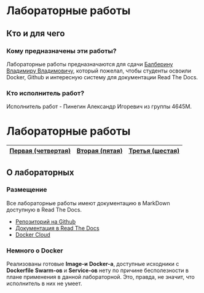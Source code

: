 # Лабораторные работы

## Кто и для чего

### Кому предназначены эти работы?

Лабораторные работы предназначаются для сдачи [Балберину Владимиру Владимовичу](https://openit.guap.ru/moodle/user/profile.php?id=3), который пожелал, чтобы студенты освоили Docker, Github и интересную систему для документации Read The Docs.

### Кто исполнитель работ?

Исполнитель работ - Пинегин Александр Игоревич из группы 4645М.


# Лабораторные работы

[Первая (четвертая)](lab4.md) | [Вторая (пятая)](lab5.md) | [Третья (шестая)](lab6.md)|
-----------------------------------|--------------------------------|--------------------------------|

## О лабораторных

### Размещение

Все лабораторные работы имеют документацию в MarkDown доступную в Read The Docs.

* [Репозиторий на Github](http://blgit.bloodyfo.xyz)
* [Документация в Read The Docs](http://blrtd.bloodyfo.xyz)
* [Docker Cloud](http://bldocker.bloodyfo.xyz)

### Немного о Docker

Реализованы готовые **Image-и** **Docker-а**, доступные исходники с **Dockerfile** **Swarm-ов** и **Service-ов** нету по причине бесполезности в плане применения в данной лабораторной. Это, правда, не значит, что исполнитель в них не умеет.